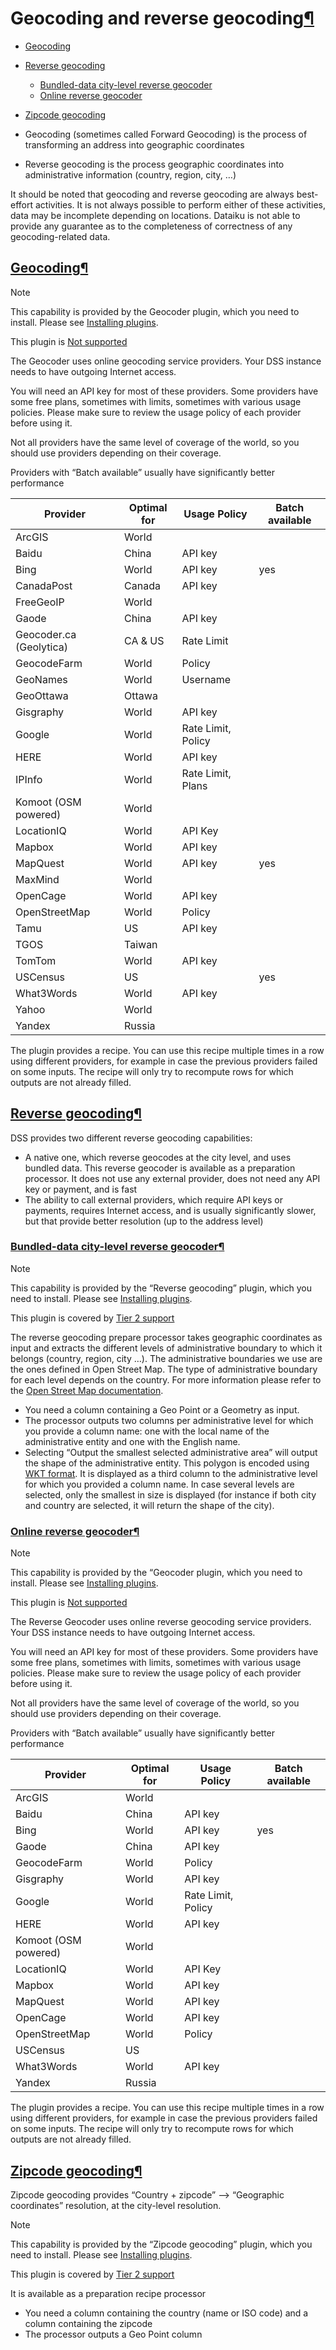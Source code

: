 Geocoding and reverse geocoding[¶](#geocoding-and-reverse-geocoding "Permalink to this heading")
================================================================================================



* [Geocoding](#geocoding)
* [Reverse geocoding](#reverse-geocoding)


	+ [Bundled\-data city\-level reverse geocoder](#bundled-data-city-level-reverse-geocoder)
	+ [Online reverse geocoder](#online-reverse-geocoder)
* [Zipcode geocoding](#zipcode-geocoding)



* Geocoding (sometimes called Forward Geocoding) is the process of transforming an address into geographic coordinates
* Reverse geocoding is the process geographic coordinates into administrative information (country, region, city, …)


It should be noted that geocoding and reverse geocoding are always best\-effort activities. It is not always possible to perform either of these activities, data may be incomplete depending on locations. Dataiku is not able to provide any guarantee as to the completeness of correctness of any geocoding\-related data.



[Geocoding](#id1)[¶](#geocoding "Permalink to this heading")
------------------------------------------------------------



Note


This capability is provided by the Geocoder plugin, which you need to install. Please see [Installing plugins](../plugins/installing.html).


This plugin is [Not supported](../troubleshooting/support-tiers.html)



The Geocoder uses online geocoding service providers. Your DSS instance needs to have outgoing Internet access.


You will need an API key for most of these providers. Some providers have some free plans, sometimes with limits, sometimes with various usage policies. Please make sure to review the usage policy of each provider before using it.


Not all providers have the same level of coverage of the world, so you should use providers depending on their coverage.


Providers with “Batch available” usually have significantly better performance




| Provider | Optimal for | Usage Policy | Batch available |
| --- | --- | --- | --- |
| ArcGIS | World |  |  |
| Baidu | China | API key |  |
| Bing | World | API key | yes |
| CanadaPost | Canada | API key |  |
| FreeGeoIP | World |  |  |
| Gaode | China | API key |  |
| Geocoder.ca (Geolytica) | CA \& US | Rate Limit |  |
| GeocodeFarm | World | Policy |  |
| GeoNames | World | Username |  |
| GeoOttawa | Ottawa |  |  |
| Gisgraphy | World | API key |  |
| Google | World | Rate Limit, Policy |  |
| HERE | World | API key |  |
| IPInfo | World | Rate Limit, Plans |  |
| Komoot (OSM powered) | World |  |  |
| LocationIQ | World | API Key |  |
| Mapbox | World | API key |  |
| MapQuest | World | API key | yes |
| MaxMind | World |  |  |
| OpenCage | World | API key |  |
| OpenStreetMap | World | Policy |  |
| Tamu | US | API key |  |
| TGOS | Taiwan |  |  |
| TomTom | World | API key |  |
| USCensus | US |  | yes |
| What3Words | World | API key |  |
| Yahoo | World |  |  |
| Yandex | Russia |  |  |


The plugin provides a recipe. You can use this recipe multiple times in a row using different providers, for example in case the previous providers failed on some inputs. The recipe will only try to recompute rows for which outputs are not already filled.




[Reverse geocoding](#id2)[¶](#reverse-geocoding "Permalink to this heading")
----------------------------------------------------------------------------


DSS provides two different reverse geocoding capabilities:


* A native one, which reverse geocodes at the city level, and uses bundled data. This reverse geocoder is available as a preparation processor. It does not use any external provider, does not need any API key or payment, and is fast
* The ability to call external providers, which require API keys or payments, requires Internet access, and is usually significantly slower, but that provide better resolution (up to the address level)



### [Bundled\-data city\-level reverse geocoder](#id3)[¶](#bundled-data-city-level-reverse-geocoder "Permalink to this heading")



Note


This capability is provided by the “Reverse geocoding” plugin, which you need to install. Please see [Installing plugins](../plugins/installing.html).


This plugin is covered by [Tier 2 support](../troubleshooting/support-tiers.html)



The reverse geocoding prepare processor takes geographic coordinates as input and extracts the different levels of administrative boundary to which it belongs (country, region, city …). The administrative boundaries we use are the ones defined in Open Street Map. The type of administrative boundary for each level depends on the country. For more information please refer to the [Open Street Map documentation](https://wiki.openstreetmap.org/wiki/Tag:boundary=administrative).


* You need a column containing a Geo Point or a Geometry as input.
* The processor outputs two columns per administrative level for which you provide a column name: one with the local name of the administrative entity and one with the English name.
* Selecting “Output the smallest selected administrative area” will output the shape of the administrative entity. This polygon is encoded using [WKT format](https://en.wikipedia.org/wiki/Well-known_text_representation_of_geometry). It is displayed as a third column to the administrative level for which you provided a column name. In case several levels are selected, only the smallest in size is displayed (for instance if both city and country are selected, it will return the shape of the city).




### [Online reverse geocoder](#id4)[¶](#online-reverse-geocoder "Permalink to this heading")



Note


This capability is provided by the “Geocoder plugin, which you need to install. Please see [Installing plugins](../plugins/installing.html).


This plugin is [Not supported](../troubleshooting/support-tiers.html)



The Reverse Geocoder uses online reverse geocoding service providers. Your DSS instance needs to have outgoing Internet access.


You will need an API key for most of these providers. Some providers have some free plans, sometimes with limits, sometimes with various usage policies. Please make sure to review the usage policy of each provider before using it.


Not all providers have the same level of coverage of the world, so you should use providers depending on their coverage.


Providers with “Batch available” usually have significantly better performance




| Provider | Optimal for | Usage Policy | Batch available |
| --- | --- | --- | --- |
| ArcGIS | World |  |  |
| Baidu | China | API key |  |
| Bing | World | API key | yes |
| Gaode | China | API key |  |
| GeocodeFarm | World | Policy |  |
| Gisgraphy | World | API key |  |
| Google | World | Rate Limit, Policy |  |
| HERE | World | API key |  |
| Komoot (OSM powered) | World |  |  |
| LocationIQ | World | API Key |  |
| Mapbox | World | API key |  |
| MapQuest | World | API key |  |
| OpenCage | World | API key |  |
| OpenStreetMap | World | Policy |  |
| USCensus | US |  |  |
| What3Words | World | API key |  |
| Yandex | Russia |  |  |


The plugin provides a recipe. You can use this recipe multiple times in a row using different providers, for example in case the previous providers failed on some inputs. The recipe will only try to recompute rows for which outputs are not already filled.





[Zipcode geocoding](#id5)[¶](#zipcode-geocoding "Permalink to this heading")
----------------------------------------------------------------------------


Zipcode geocoding provides “Country \+ zipcode” –\> “Geographic coordinates” resolution, at the city\-level resolution.



Note


This capability is provided by the “Zipcode geocoding” plugin, which you need to install. Please see [Installing plugins](../plugins/installing.html).


This plugin is covered by [Tier 2 support](../troubleshooting/support-tiers.html)



It is available as a preparation recipe processor


* You need a column containing the country (name or ISO code) and a column containing the zipcode
* The processor outputs a Geo Point column
